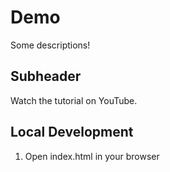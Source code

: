 # Demo

Some descriptions!

## Subheader

Watch the tutorial on YouTube.

## Local Development

1. Open index.html in your browser